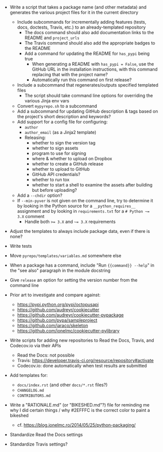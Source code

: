 - Write a script that takes a package name (and other metadata) and generates
  the various project files for it in the current directory
    - Include subcommands for incrementally adding features (tests, docs,
      doctests, Travis, etc.) to an already-templated repository
        - The docs command should also add documentation links to the README
          and `project_urls`
        - The Travis command should also add the appropriate badges to the
          README
        - Add a command for updating the README for `has_pypi` being true
            - When generating a README with `has_pypi = False`, use the GitHub
              URL in the installation instructions, with this command replacing
              that with the project name?
            - Automatically run this command on first release?
    - Include a subcommand that regenerates/outputs specified templated files
        - The script should take command line options for overriding the
          various Jinja env vars
    - Convert `mypyrepo.sh` to a subcommand
    - Add a subcommand for updating GitHub description & tags based on the
      project's short description and keywords?
    - Add support for a config file for configuring:
        - `author`
        - `author_email` (as a Jinja2 template)
        - Releasing:
            - whether to sign the version tag
            - whether to sign assets
            - program to use for signing
            - where & whether to upload on Dropbox
            - whether to create a GitHub release
            - whether to upload to GitHub
            - GitHub API credentials?
            - whether to run tox
            - whether to start a shell to examine the assets after building but
              before uploading?
    - Add a `--chdir` option?
    - If `--min-pyver` is not given on the command line, try to determine it by
      looking in the Python source for a `__python_requires__` assignment and
      by looking in `requirements.txt` for a `# Python ~= 3.X` comment
        - Handle both `>= 3.X` and `~= 3.X` requirements
- Adjust the templates to always include package data, even if there is none?
- Write tests
- Move `pyrepo/templates/variables.md` somewhere else
- When a package has a command, include "Run ``{{command}} --help``" in the
  "see also" paragraph in the module docstring
- Give `release` an option for setting the version number from the command line

- Prior art to investigate and compare against:
    - https://pypi.python.org/pypi/octopusapi
    - https://github.com/audreyr/cookiecutter
    - https://github.com/audreyr/cookiecutter-pypackage
    - https://github.com/pypa/sampleproject
    - https://github.com/jaraco/skeleton
    - https://github.com/ionelmc/cookiecutter-pylibrary

- Write scripts for adding new repositories to Read the Docs, Travis, and
  Codecov.io via their APIs
    - Read the Docs: not possible
    - Travis: <https://developer.travis-ci.org/resource/repository#activate>
    - Codecov.io: done automatically when test results are submitted
- Add templates for:
    - `docs/index.rst` (and other `docs/*.rst` files?)
    - `CHANGELOG.md`
    - `CONTRIBUTORS.md`

- Write a "RATIONALE.md" (or "BIKESHED.md"?) file for reminding me why I did
  certain things / why #2EFFFC is the correct color to paint a bikeshed
    - cf. <https://blog.ionelmc.ro/2014/05/25/python-packaging/>
- Standardize Read the Docs settings
- Standardize Travis settings?

